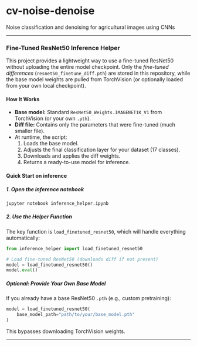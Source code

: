 # cv-noise-denoise
Noise classification and denoising for agricultural images using CNNs

---

### Fine-Tuned ResNet50 Inference Helper

This project provides a lightweight way to use a fine-tuned ResNet50 without uploading the entire model checkpoint. Only the *fine-tuned differences* (`resnet50_finetune_diff.pth`) are stored in this repository, while the base model weights are pulled from TorchVision (or optionally loaded from your own local checkpoint).

#### How It Works
- **Base model:** Standard `ResNet50_Weights.IMAGENET1K_V1` from TorchVision (or your own `.pth`).
- **Diff file:** Contains only the parameters that were fine-tuned (much smaller file).
- At runtime, the script:
  1. Loads the base model.
  2. Adjusts the final classification layer for your dataset (17 classes).
  3. Downloads and applies the diff weights.
  4. Returns a ready-to-use model for inference.


#### Quick Start on inference

##### 1. Open the inference notebook
```bash
jupyter notebook inference_helper.ipynb
```

##### 2. Use the Helper Function

The key function is `load_finetuned_resnet50`, which will handle everything automatically:

```python
from inference_helper import load_finetuned_resnet50

# Load fine-tuned ResNet50 (downloads diff if not present)
model = load_finetuned_resnet50()
model.eval()
```


##### Optional: Provide Your Own Base Model

If you already have a base ResNet50 `.pth` (e.g., custom pretraining):

```python
model = load_finetuned_resnet50(
    base_model_path="path/to/your/base_model.pth"
)
```

This bypasses downloading TorchVision weights.

---